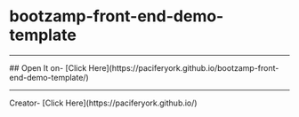 # bootzamp-front-end-demo-template
<hr>
## Open It on-
[Click Here](https://paciferyork.github.io/bootzamp-front-end-demo-template/)
<hr>
Creator-
[Click Here](https://paciferyork.github.io/)
